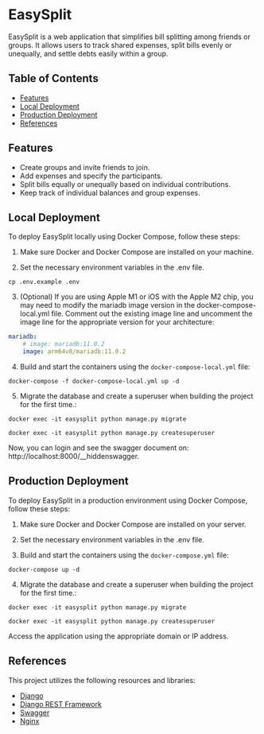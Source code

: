 # EasySplit

EasySplit is a web application that simplifies bill splitting among friends or groups. It allows users to track shared expenses, split bills evenly or unequally, and settle debts easily within a group.

## Table of Contents

- [Features](#features)
- [Local Deployment](#local-deployment)
- [Production Deployment](#production-deployment)
- [References](#references)

## Features

- Create groups and invite friends to join.
- Add expenses and specify the participants.
- Split bills equally or unequally based on individual contributions.
- Keep track of individual balances and group expenses.

## Local Deployment

To deploy EasySplit locally using Docker Compose, follow these steps:

1. Make sure Docker and Docker Compose are installed on your machine.
    
2. Set the necessary environment variables in the .env file.

```shell
cp .env.example .env
```

3. (Optional) If you are using Apple M1 or iOS with the Apple M2 chip, you may need to modify the mariadb image version in the docker-compose-local.yml file. Comment out the existing image line and uncomment the image line for the appropriate version for your architecture:

```yaml
mariadb:
    # image: mariadb:11.0.2
    image: arm64v8/mariadb:11.0.2
```

4. Build and start the containers using the `docker-compose-local.yml` file:

```shell
docker-compose -f docker-compose-local.yml up -d
```

5. Migrate the database and create a superuser when building the project for the first time.:

```shell
docker exec -it easysplit python manage.py migrate

docker exec -it easysplit python manage.py createsuperuser
```

Now, you can login and see the swagger document on: http://localhost:8000/__hiddenswagger.

## Production Deployment

To deploy EasySplit in a production environment using Docker Compose, follow these steps:

1. Make sure Docker and Docker Compose are installed on your server.

2. Set the necessary environment variables in the .env file.

3. Build and start the containers using the `docker-compose.yml` file:

```shell
docker-compose up -d
```

4. Migrate the database and create a superuser when building the project for the first time.:

```shell
docker exec -it easysplit python manage.py migrate

docker exec -it easysplit python manage.py createsuperuser
```

Access the application using the appropriate domain or IP address.

## References

This project utilizes the following resources and libraries:
- [Django](https://docs.djangoproject.com/)
- [Django REST Framework](https://www.django-rest-framework.org/)
- [Swagger](https://swagger.io/tools/swagger-ui/)
- [Nginx](https://nginx.org/)
